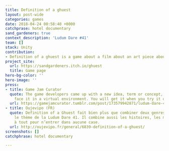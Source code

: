 ```yaml
---
title: Definition of a ghuest
layout: post-wide
categories: games
date: 2018-04-24 00:58:40 +0000
catchprase: hotel documentary
sand_gardeners: true
context_description: 'Ludum Dare #41'
team: []
stack: Unity
contribution:
- Definition of a ghuest is a game about a film about an art piece about a hotel.
project_site:
  url: https://sandgardeners.itch.io/ghuest
  title: Game page
hero-bg-color: ''
hero-image: ''
press:
- title: Game Jam Curator
  quote: The game developers came up with a new idea, term or concept, and let you
    face it in a virtual environment. You will get it when you try it out.
  url: https://gamejamcurator.tumblr.com/post/173579942871/ludum-dare-41-definition-of-a-ghuest
- title: Oujevipo (FR)
  quote: Definition of a Ghuest fait bien plus que combiner deux genres comme le suggérait
    le thème de la Ludum Dare 41. Il combine aussi les histoires, les médias, prêt
    à tout pour n’entrer dans aucune case.
  url: http://oujevipo.fr/general/6839-definition-of-a-ghuest/
screenshots: []
catchphrase: hotel documentary

---
```

